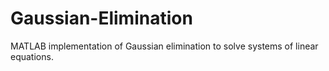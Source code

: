 # Gaussian-Elimination
MATLAB implementation of Gaussian elimination to solve systems of linear equations.
